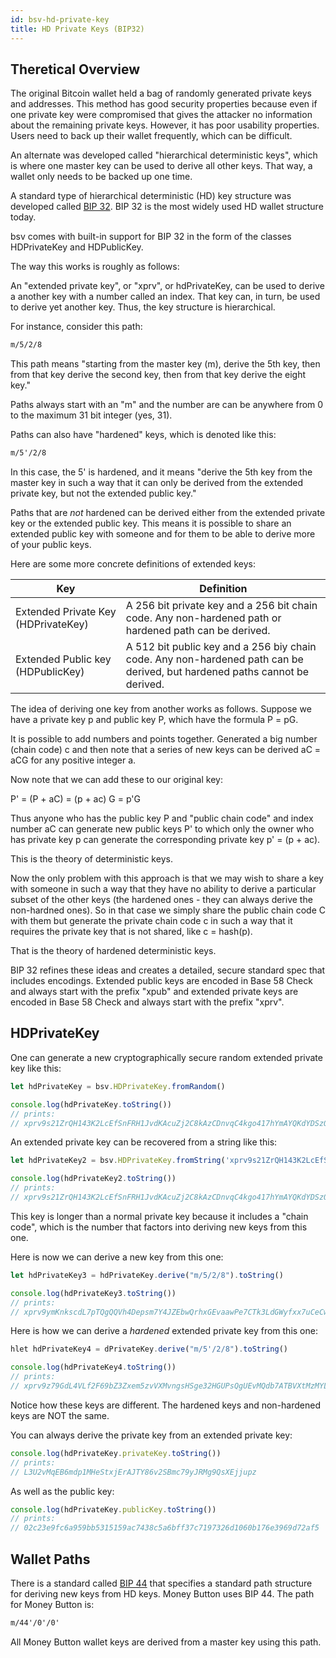 ```yaml
---
id: bsv-hd-private-key
title: HD Private Keys (BIP32)
---
```


Theretical Overview
-------------------

The original Bitcoin wallet held a bag of randomly generated private keys and
addresses. This method has good security properties because even if one private
key were compromised that gives the attacker no information about the remaining
private keys. However, it has poor usability properties. Users need to back up
their wallet frequently, which can be difficult.

An alternate was developed called "hierarchical deterministic keys", which is
where one master key can be used to derive all other keys. That way, a wallet
only needs to be backed up one time.

A standard type of hierarchical deterministic (HD) key structure was developed
called [BIP 32](https://github.com/bitcoin/bips/blob/master/bip-0032.mediawiki).
BIP 32 is the most widely used HD wallet structure today.

bsv comes with built-in support for BIP 32 in the form of the classes
HDPrivateKey and HDPublicKey.

The way this works is roughly as follows:

An "extended private key", or "xprv", or hdPrivateKey, can be used to derive a
another key with a number called an index. That key can, in turn, be used to
derive yet another key. Thus, the key structure is hierarchical.

For instance, consider this path:

```html
m/5/2/8
```

This path means "starting from the master key (m), derive the 5th key, then from
that key derive the second key, then from that key derive the eight key."

Paths always start with an "m" and the number are can be anywhere from 0 to the
maximum 31 bit integer (yes, 31).

Paths can also have "hardened" keys, which is denoted like this:

```html
m/5'/2/8
```

In this case, the 5' is hardened, and it means "derive the 5th key from the
master key in such a way that it can only be derived from the extended private
key, but not the extended public key."

Paths that are *not* hardened can be derived either from the extended private
key or the extended public key. This means it is possible to share an extended
public key with someone and for them to be able to derive more of your public
keys.

Here are some more concrete definitions of extended keys:

| Key                                 | Definition                                                                                                                 |
|-------------------------------------|----------------------------------------------------------------------------------------------------------------------------|
| Extended Private Key (HDPrivateKey) | A 256 bit private key and a 256 bit chain code. Any non-hardened path or hardened path can be derived.                     |
| Extended Public key (HDPublicKey)   | A 512 bit public key and a 256 biy chain code. Any non-hardened path can be derived, but hardened paths cannot be derived. |

The idea of deriving one key from another works as follows. Suppose we have a
private key p and public key P, which have the formula P = pG.

It is possible to add numbers and points together. Generated a big number (chain
code) c and then note that a series of new keys can be derived aC = aCG for any
positive integer a.

Now note that we can add these to our original key:

P' = (P + aC) = (p + ac) G = p'G

Thus anyone who has the public key P and "public chain code" and index number aC
can generate new public keys P' to which only the owner who has private key p
can generate the corresponding private key p' = (p + ac).

This is the theory of deterministic keys.

Now the only problem with this approach is that we may wish to share a key with
someone in such a way that they have no ability to derive a particular subset of
the other keys (the hardened ones - they can always derive the non-hardned
ones). So in that case we simply share the public chain code C with them but
generate the private chain code c in such a way that it requires the private key
that is not shared, like c = hash(p).

That is the theory of hardened deterministic keys.

BIP 32 refines these ideas and creates a detailed, secure standard spec that
includes encodings. Extended public keys are encoded in Base 58 Check and always
start with the prefix "xpub" and extended private keys are encoded in Base 58
Check and always start with the prefix "xprv".

HDPrivateKey
------------

One can generate a new cryptographically secure random extended private key like
this:

```javascript
let hdPrivateKey = bsv.HDPrivateKey.fromRandom()

console.log(hdPrivateKey.toString())
// prints:
// xprv9s21ZrQH143K2LcEfSnFRH1JvdKAcuZj2C8kAzCDnvqC4kgo417hYmAYQKdYDSzQSnQMLWXjDG42TgWwdYqwhAWTWpEBG1ighLLNnVHNKxx
```

An extended private key can be recovered from a string like this:
```javascript
let hdPrivateKey2 = bsv.HDPrivateKey.fromString('xprv9s21ZrQH143K2LcEfSnFRH1JvdKAcuZj2C8kAzCDnvqC4kgo417hYmAYQKdYDSzQSnQMLWXjDG42TgWwdYqwhAWTWpEBG1ighLLNnVHNKxx')

console.log(hdPrivateKey2.toString())
// prints:
// xprv9s21ZrQH143K2LcEfSnFRH1JvdKAcuZj2C8kAzCDnvqC4kgo417hYmAYQKdYDSzQSnQMLWXjDG42TgWwdYqwhAWTWpEBG1ighLLNnVHNKxx
```

This key is longer than a normal private key because it includes a "chain code",
which is the number that factors into deriving new keys from this one.

Here is now we can derive a new key from this one:

```javascript
let hdPrivateKey3 = hdPrivateKey.derive("m/5/2/8").toString()

console.log(hdPrivateKey3.toString())
// prints:
// xprv9ymKnkscdL7pTQgQQVh4Depsm7Y4JZEbwQrhxGEvaawPe7CTk3LdGWyfxx7uCeCwL9YQpArGnXzGEUvVWNduXwByVDBPLHaQ67sGLSRiDHE
```

Here is how we can derive a *hardened* extended private key from this one:

```javascript
hlet hdPrivateKey4 = dPrivateKey.derive("m/5'/2/8").toString()

console.log(hdPrivateKey4.toString())
// prints:
// xprv9z79GdL4VLf2F69bZ3Zxem5zvVXMvngsHSge32HGUPsQgUEvMQdb7ATBVXtMzMYLjNb38F7J1d9gpWnhEYzCmoWJ8QYtGDWnYdwhJUjYQKK
```

Notice how these keys are different. The hardened keys and non-hardened keys are NOT the same.

You can always derive the private key from an extended private key:

```javascript
console.log(hdPrivateKey.privateKey.toString())
// prints:
// L3U2vMqEB6mdp1MHeStxjErAJTY86v2SBmc79yJRMg9QsXEjjupz
```

As well as the public key:

```javascript
console.log(hdPrivateKey.publicKey.toString())
// prints:
// 02c23e9fc6a959bb5315159ac7438c5a6bff37c7197326d1060b176e3969d72af5
```

Wallet Paths
------------

There is a standard called [BIP
44](https://github.com/bitcoin/bips/blob/master/bip-0044.mediawiki) that
specifies a standard path structure for deriving new keys from HD keys. Money
Button uses BIP 44. The path for Money Button is:

```html
m/44'/0'/0'
```

All Money Button wallet keys are derived from a master key using this path.
